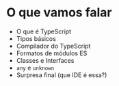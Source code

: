 # O que vamos falar

- O que é TypeScript
- Tipos básicos
- Compilador do TypeScript
- Formatos de módulos ES
- Classes e Interfaces
- `any` e `unknown`
- Surpresa final (que IDE é essa?)
